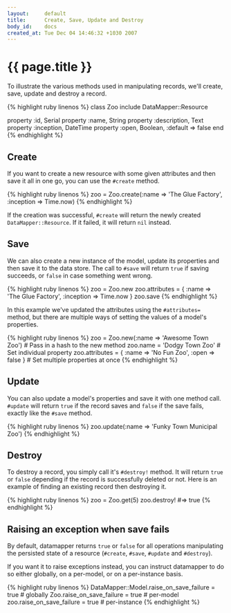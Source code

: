 ```yaml
---
layout:     default
title:      Create, Save, Update and Destroy
body_id:    docs
created_at: Tue Dec 04 14:46:32 +1030 2007
---
```


{{ page.title }}
================

To illustrate the various methods used in manipulating records, we'll create,
save, update and destroy a record.

{% highlight ruby linenos %}
class Zoo
  include DataMapper::Resource

  property :id,          Serial
  property :name,        String
  property :description, Text
  property :inception,   DateTime
  property :open,        Boolean,  :default => false
end
{% endhighlight %}

Create
------

If you want to create a new resource with some given attributes and then
save it all in one go, you can use the `#create` method.

{% highlight ruby linenos %}
zoo = Zoo.create(:name => 'The Glue Factory', :inception => Time.now)
{% endhighlight %}

If the creation was successful, `#create` will return the newly created
`DataMapper::Resource`. If it failed, it will return `nil` instead.

Save
----

We can also create a new instance of the model, update its properties and then
save it to the data store. The call to `#save` will return `true` if saving succeeds,
or `false` in case something went wrong.

{% highlight ruby linenos %}
zoo = Zoo.new
zoo.attributes = { :name => 'The Glue Factory', :inception => Time.now }
zoo.save
{% endhighlight %}

In this example we've updated the attributes using the `#attributes=` method,
but there are multiple ways of setting the values of a model's properties.

{% highlight ruby linenos %}
zoo = Zoo.new(:name => 'Awesome Town Zoo')                  # Pass in a hash to the new method
zoo.name = 'Dodgy Town Zoo'                                 # Set individual property
zoo.attributes = { :name => 'No Fun Zoo', :open => false }  # Set multiple properties at once
{% endhighlight %}

Update
------

You can also update a model's properties and save it with one method call.
`#update` will return `true` if the record saves and `false` if the save fails,
exactly like the `#save` method.

{% highlight ruby linenos %}
zoo.update(:name => 'Funky Town Municipal Zoo')
{% endhighlight %}

Destroy
-------

To destroy a record, you simply call it's `#destroy!` method. It will return
`true` or `false` depending if the record is successfully deleted or not. Here
is an example of finding an existing record then destroying it.

{% highlight ruby linenos %}
zoo = Zoo.get(5)
zoo.destroy! #=> true
{% endhighlight %}

Raising an exception when save fails
------------------------------------

By default, datamapper returns `true` or `false` for all operations manipulating
the persisted state of a resource (`#create`, `#save`, `#update` and `#destroy`).

If you want it to raise exceptions instead, you can instruct datamapper to do so
either globally, on a per-model, or on a per-instance basis.

{% highlight ruby linenos %}
DataMapper::Model.raise_on_save_failure = true # globally
Zoo.raise_on_save_failure = true               # per-model
zoo.raise_on_save_failure = true               # per-instance
{% endhighlight %}
